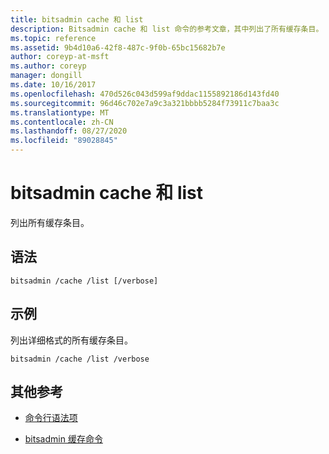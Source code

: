 ```yaml
---
title: bitsadmin cache 和 list
description: Bitsadmin cache 和 list 命令的参考文章，其中列出了所有缓存条目。
ms.topic: reference
ms.assetid: 9b4d10a6-42f8-487c-9f0b-65bc15682b7e
author: coreyp-at-msft
ms.author: coreyp
manager: dongill
ms.date: 10/16/2017
ms.openlocfilehash: 470d526c043d599af9ddac1155892186d143fd40
ms.sourcegitcommit: 96d46c702e7a9c3a321bbbb5284f73911c7baa3c
ms.translationtype: MT
ms.contentlocale: zh-CN
ms.lasthandoff: 08/27/2020
ms.locfileid: "89028845"
---
```

# <a name="bitsadmin-cache-and-list"></a>bitsadmin cache 和 list

列出所有缓存条目。

## <a name="syntax"></a>语法

```
bitsadmin /cache /list [/verbose]
```

## <a name="examples"></a>示例

列出详细格式的所有缓存条目。

```
bitsadmin /cache /list /verbose
```

## <a name="additional-references"></a>其他参考

- [命令行语法项](command-line-syntax-key.md)

- [bitsadmin 缓存命令](bitsadmin-cache.md)
